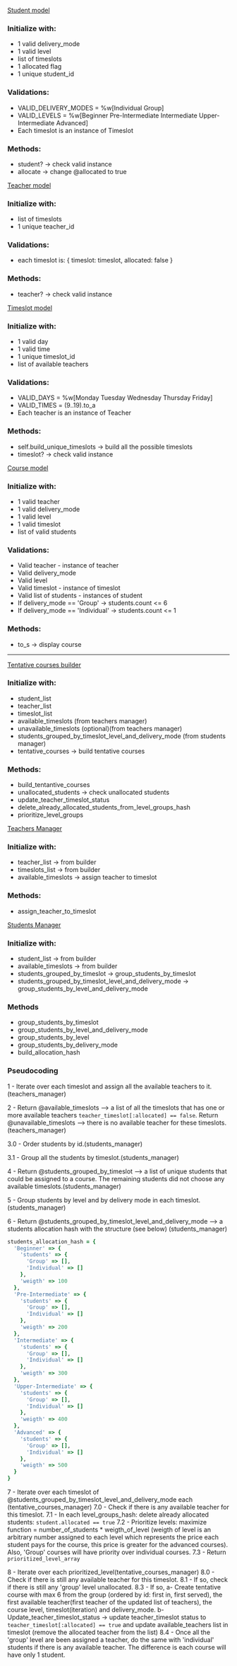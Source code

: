 <ins>Student model</ins>

### Initialize with:
- 1 valid delivery_mode
- 1 valid level
- list of timeslots
- 1 allocated flag
- 1 unique student_id

### Validations:
- VALID_DELIVERY_MODES = %w[Individual Group]
- VALID_LEVELS = %w[Beginner Pre-Intermediate Intermediate Upper-Intermediate Advanced]
- Each timeslot is an instance of Timeslot

### Methods:
- student? -> check valid instance
- allocate -> change @allocated to true

<ins>Teacher model</ins>

### Initialize with:
- list of timeslots
- 1 unique teacher_id

### Validations:
- each timeslot is:
  { timeslot: timeslot, allocated: false }

### Methods:
- teacher? -> check valid instance

<ins>Timeslot model</ins>

### Initialize with:
- 1 valid day
- 1 valid time
- 1 unique timeslot_id
- list of available teachers

### Validations:
- VALID_DAYS = %w[Monday Tuesday Wednesday Thursday Friday]
- VALID_TIMES = (9..19).to_a
- Each teacher is an instance of Teacher

### Methods:
- self.build_unique_timeslots -> build all the possible timeslots
- timeslot? -> check valid instance

<ins>Course model</ins>

### Initialize with:
- 1 valid teacher
- 1 valid delivery_mode
- 1 valid level
- 1 valid timeslot
- list of valid students

### Validations:
- Valid teacher - instance of teacher
- Valid delivery_mode
- Valid level
- Valid timeslot - instance of timeslot
- Valid list of students - instances of student
- If delivery_mode == 'Group' -> students.count <= 6
- If delivery_mode == 'Individual' -> students.count <= 1

### Methods:
- to_s -> display course

----------------------------------------------------------------

<ins>Tentative courses builder</ins>

### Initialize with:

- student_list
- teacher_list
- timeslot_list
- available_timeslots (from teachers manager)
- unavailable_timeslots (optional)(from teachers manager)
- students_grouped_by_timeslot_level_and_delivery_mode (from students manager)
- tentative_courses -> build tentative courses

### Methods:
- build_tentantive_courses
- unallocated_students -> check unallocated students
- update_teacher_timeslot_status
- delete_already_allocated_students_from_level_groups_hash
- prioritize_level_groups

<ins>Teachers Manager</ins>

### Initialize with:

- teacher_list -> from builder
- timeslots_list -> from builder
- available_timeslots -> assign teacher to timeslot

### Methods:

- assign_teacher_to_timeslot

<ins>Students Manager</ins>

### Initialize with:

- student_list -> from builder
- available_timeslots -> from builder
- students_grouped_by_timeslot -> group_students_by_timeslot
- students_grouped_by_timeslot_level_and_delivery_mode -> group_students_by_level_and_delivery_mode

### Methods

- group_students_by_timeslot
- group_students_by_level_and_delivery_mode
- group_students_by_level
- group_students_by_delivery_mode
- build_allocation_hash

### Pseudocoding

1 - Iterate over each timeslot and assign all the available teachers to it. (teachers_manager)

2 - Return @available_timeslots --> a list of all the timeslots that has one or more available teachers ```teacher_timeslot[:allocated] == false```. Return @unavailable_timeslots --> there is no available teacher for these timeslots.
(teachers_manager)

3.0 - Order students by id.(students_manager)

3.1 - Group all the students by timeslot.(students_manager)

4 - Return @students_grouped_by_timeslot --> a list of unique students that could be assigned to a course. The remaining students did not choose any available timeslots.(students_manager)

5 - Group students by level and by delivery mode in each timeslot.(students_manager)

6 - Return @students_grouped_by_timeslot_level_and_delivery_mode --> a students allocation hash with the structure (see below) (students_manager)

```ruby
students_allocation_hash = {
  'Beginner' => {
    'students' => {
      'Group' => [],
      'Individual' => []
    },
    'weigth' => 100
  },
  'Pre-Intermediate' => {
    'students' => {
      'Group' => [],
      'Individual' => []
    },
    'weigth' => 200
  },
  'Intermediate' => {
    'students' => {
      'Group' => [],
      'Individual' => []
    },
    'weigth' => 300
  },
  'Upper-Intermediate' => {
    'students' => {
      'Group' => [],
      'Individual' => []
    },
    'weigth' => 400
  },
  'Advanced' => {
    'students' => {
      'Group' => [],
      'Individual' => []
    },
    'weigth' => 500
  }
}
```

7 - Iterate over each timeslot of @students_grouped_by_timeslot_level_and_delivery_mode each (tentative_courses_manager)
  7.0 - Check if there is any available teacher for this timeslot.
  7.1 - In each level_groups_hash: delete already allocated students: ```student.allocated == true```
  7.2 - Prioritize levels: maximize function = number_of_students * weigth_of_level (weigth of level is an arbitrary number assigned to each level which represents the price each student pays for the course, this price is greater for the advanced courses). Also, 'Group' courses will have priority over individual courses.
  7.3 - Return ```prioritized_level_array```

8 - Iterate over each prioritized_level(tentative_courses_manager)
  8.0 - Check if there is still any available teacher for this timeslot.
    8.1 - If so, check if there is still any 'group' level unallocated.
      8.3 - If so,  a- Create tentative course with max 6 from the group (ordered by id: first in, first served), the first available teacher(first teacher of the updated list of teachers), the course level, timeslot(iteration) and delivery_mode.
                    b- Update_teacher_timeslot_status -> update teacher_timeslot status to ```teacher_timeslot[:allocated] == true``` and update available_teachers list in timeslot (remove the allocated teacher from the list)
    8.4 - Once all the 'group' level are been assigned a teacher, do the same with 'individual' students if there is any available teacher. The difference is each course will have only 1 student.
